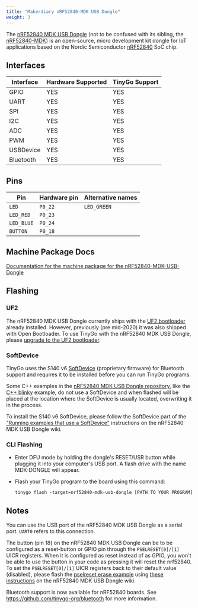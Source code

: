 ```yaml
---
title: "Makerdiary nRF52840-MDK USB Dongle"
weight: 3
---
```


The [nRF52840 MDK USB Dongle](https://wiki.makerdiary.com/nrf52840-mdk-usb-dongle/) (not to be confused with its sibling, the [nRF52840-MDK](https://wiki.makerdiary.com/nrf52840-mdk/)) is an open-source, micro development kit dongle for IoT applications based on the Nordic Semiconductor [nRF52840](https://www.nordicsemi.com/eng/Products/nRF52840) SoC chip.

## Interfaces

| Interface | Hardware Supported | TinyGo Support |
| --------- | ------------- | ----- |
| GPIO      | YES | YES |
| UART      | YES | YES |
| SPI       | YES | YES |
| I2C       | YES | YES |
| ADC       | YES | YES |
| PWM       | YES | YES |
| USBDevice | YES | YES |
| Bluetooth | YES | YES |

## Pins

| Pin               | Hardware pin | Alternative names |
| ----------------- | ------------ | ----------------- |
| `LED`             | `P0_22`      | `LED_GREEN`       |
| `LED_RED`         | `P0_23`      |                   |
| `LED_BLUE`        | `P0_24`      |                   |
| `BUTTON`          | `P0_18`      |                   |

## Machine Package Docs

[Documentation for the machine package for the nRF52840-MDK-USB-Dongle](../machine/nrf52840-mdk-usb-dongle)

## Flashing

### UF2

The nRF52840 MDK USB Dongle currently ships with the [UF2 bootloader](https://github.com/Microsoft/uf2) already installed. However, previously (pre mid-2020) it was also shipped with Open Bootloader. To use TinyGo with the nRF52840 MDK USB Dongle, please [upgrade to the UF2 bootloader](https://wiki.makerdiary.com/nrf52840-mdk-usb-dongle/programming/#upgrade-to-uf2-bootloader-from-open-bootloader).

### SoftDevice

TinyGo uses the S140 v6 [SoftDevice](https://infocenter.nordicsemi.com/topic/ug_gsg_ses/UG/gsg/softdevices.html) (proprietary firmware) for Bluetooth support and requires it to be installed before you can run TinyGo programs.

Some C++ examples in the [nRF52840 MDK USB Dongle repository](https://github.com/makerdiary/nrf52840-mdk-usb-dongle), like the [C++ blinky](https://github.com/makerdiary/nrf52840-mdk-usb-dongle/tree/master/examples/nrf5-sdk/blinky) example, do not use a SoftDevice and when flashed will be placed at the location where the SoftDevice is usually located, overwriting it in the process.

To install the S140 v6 SoftDevice, please follow the SoftDevice part of the ["Running examples that use a SoftDevice"](https://wiki.makerdiary.com/nrf52840-mdk-usb-dongle/nrf5-sdk/#running-examples-that-use-a-softdevice) instructions on the nRF52840 MDK USB Dongle wiki.

### CLI Flashing

- Enter DFU mode by holding the dongle's RESET/USR button while plugging it into your computer's USB port. A flash drive with the name MDK-DONGLE will appear.
- Flash your TinyGo program to the board using this command:

    ```shell
    tinygo flash -target=nrf52840-mdk-usb-dongle [PATH TO YOUR PROGRAM]
    ```

## Notes

You can use the USB port of the nRF52840 MDK USB Dongle as a serial port. `UART0` refers to this connection.

The button (pin 18) on the nRF52840 MDK USB Dongle can be to be configured as a reset-button or GPIO pin through the `PSELRESET[0]/[1]` UICR registers. When it is configured as reset instead of as GPIO, you won't be able to use the button in your code as pressing it will reset the nrf52840. To set the `PSELRESET[0]/[1]` UICR registers back to their default value (disabled), please flash the [pselreset erase example](https://github.com/makerdiary/nrf52840-mdk-usb-dongle/tree/master/examples/nrf5-sdk/pselreset_erase) using [these instructions](https://wiki.makerdiary.com/nrf52840-mdk-usb-dongle/programming/#dfu-via-uf2-bootloader) on the nRF52840 MDK USB Dongle wiki.

Bluetooth support is now available for nRF52840 boards. See https://github.com/tinygo-org/bluetooth for more information.
